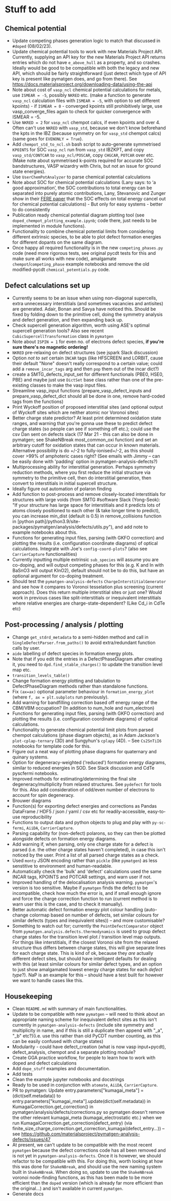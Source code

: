 # Stuff to add

## Chemical potential
- Update competing phases generation logic to match that discussed in `#doped` (08/02/23).
- Update chemical potential tools to work with new Materials Project API. Currently, supplying an API key for the new Materials Project API returns entries which do not have `e_above_hull` as a property, and so crashes. Ideally would be good to be compatible with both the legacy and new API, which should be fairly straightforward (just detect which type of API key is present like pymatgen does, and go from there). See https://docs.materialsproject.org/downloading-data/using-the-api 
- Note about cost of `vasp_ncl` chemical potential calculations for metals, use `ISMEAR = -5`, possibly `NKRED` etc. (make a function to generate `vasp_ncl` calculation files with `ISMEAR = -5`, with option to set different kpoints) - if `ISMEAR = 0` - converged kpoints still prohibitively large, use vasp_converge_files again to check for quicker convergence with ISMEAR = -5.
- Use `NKRED = 2` for `vasp_ncl` chempot calcs, if even kpoints and over 4. Often can't use `NKRED` with `vasp_std`, because we don't know beforehand the kpts in the IBZ (because symmetry on for `vasp_std` chempot calcs)(same goes for `EVENONLY = True`).
- Add `chempot_std_to_ncl.sh` bash script to auto-generate symmetrised `KPOINTS` for SOC `vasp_ncl` run from `vasp_std` IBZKPT, and copy `vasp_std/CONTCAR` to `vasp_ncl/POSCAR`, copy `CHGCAR`, `POTCAR` over etc. (Make note about symmetrised k-points required for accurate SOC bandstructures, VASP wizardry with Chris, but not an issue for ground state energies).
- Use `UserChemPotAnalyzer` to parse chemical potential calculations
- Note about SOC for chemical potential calculations (Lany says: to ‘a good approximation’, the SOC contributions to total energy can be separated into purely atomic contributions, Lany, Stevanovic and Zunger show in their [FERE paper](https://doi.org/10.1103/PhysRevB.85.115104) that the SOC effects on total energy cancel out for chemical potential calculations) - But only for easy systems - better to do consistently
- Publication ready chemical potential diagram plotting tool (see `doped_chempot_plotting_example.ipynb`; code there, just needs to be implemented in module functions).
- Functionality to combine chemical potential limits from considering different extrinsic species, to be able to plot defect formation energies for different dopants on the same diagram.
- Once happy all required functionality is in the new `competing_phases.py` code (need more rigorous tests, see original pycdt tests for this and make sure all works with new code), amalgamate `chempot`/`competing_phase` example notebooks and remove the old modified-pycdt `chemical_potentials.py` code.

## Defect calculations set up
- Currently seems to be an issue when using non-diagonal supercells, extra unnecessary interstitials (and sometimes vacancies and antisites) are generated. Adair, Bonan and Savya have noticed this. Should be fixed by folding down to the primitive cell, doing the symmetry analysis and defect generation, and then expanding back up.
- Check supercell generation algorithm, worth using ASE's optimal supercell generation tools? Also see recent `CubicSupercellTransformation` class in `pymatgen`
- Note about `ISPIN = 1` for even no. of electrons defect species, **if you're sure there's no magnetic ordering!**
- `NKRED` pre-relaxing on defect structures (see jspark Slack discussion)
- Option _not to set_ certain `INCAR` tags (like HFSCREEN and LORBIT, cause their default "None" doesn't really correspond to a certain value; could add a `remove_incar_tags` arg and then `pop` them out of the incar dict?)
- create a SMTG_defects_input_set for different functionals (PBE0, HSE0, PBE) and maybe just use `DictSet` base class rather than one of the pre-existing classes to make the vasp input files.
- Streamline vasp_input functions (prepare_vasp_defect_inputs and prepare_vasp_defect_dict should all be done in one, remove hard-coded tags from the functions)
- Print Wyckoff position of proposed interstitial sites (and optional output of Wyckoff sites which are neither atomic nor Voronoi sites)
- Better charge state predictor? At least print determined oxidation state ranges, and warning that you're gonna use these to predict defect charge states (so people can see if something off etc.); could use the csv Dan sent on defects slack (17 Mar 21 - this can also be done in pymatgen; see ShakeNBreak most_common_oxi function) and set an arbitrary cutoff for oxidation states that can occur in known materials. Alternative possibility is do +/-2 to fully-ionised+/-2, as this should cover >99% of amphoteric cases right? (See emails with Jimmy – can be easily done with 'padding' option in pymatgen-analysis-defects?)
- Multiprocessing ability for interstitial generation. Perhaps symmetry reduction methods, where you first reduce the initial structure via symmetry to the primitive cell, then do interstitial generation, then convert to interstitials in initial supercell structure.
- Ideally figure out automation of polaron finding
- Add function to post-process and remove closely-located interstitials for structures with large voids (from SMTG #software Slack (Yong-Seok): "If your structure has large space for interstitials and it predicts lots of atoms closely positioned to each other (& take longer time to predict), you can increase min_dist  (default is 0.5) in remove_collisions function in [python path]/python3.9/site-packages/pymatgen/analysis/defects/utils.py"), and add note to example notebooks about this.
- Functions for generating input files, parsing (with GKFO correction) and plotting the results (i.e. configuration coordinate diagrams) of optical calculations. Integrate with Joe's `config-coord-plots`? (also see `CarrierCapture` functionalities)
- Currently inputting multiple extrinsic `sub_species` will assume you are co-doping, and will output competing phases for this (e.g. K and In with BaSnO3 will output KInO2), default should not be to do this, but have an optional argument for co-doping treatment.
- Should test the `pymatgen-analysis-defects` `ChargeInterstitialGenerator` and see how it compares to Voronoi tesselation plus screening (current approach). Does this return multiple interstitial sites or just one? Would work in previous cases like split-interstitials or inequivalent interstitials where relative energies are charge-state-dependent? (Like Cd_i in CdTe etc) 

## Post-processing / analysis / plotting
- Change `get_stdrd_metadata` to a semi-hidden method and call in `SingleDefectParser.from_paths()` to avoid extra/redundant function calls by user.
- `aide` labelling of defect species in formation energy plots.
- Note that if you edit the entries in a DefectPhaseDiagram after creating it, you need to `dpd.find_stable_charges()` to update the transition level map etc.
- `transition_levels_table()`
- Change formation energy plotting and tabulation to DefectPhaseDiagram methods rather than standalone functions.
- Fix `(ax=ax)` optional parameter behaviour in `formation_energy_plot` (where `f, ax = plt.subplots` run previously).
- Add warning for bandfilling correction based off energy range of the CBM/VBM occupation? (In addition to num_hole and num_electron)
- Functions for generating input files, parsing (with GKFO correction) and plotting the results (i.e. configuration coordinate diagrams) of optical calculations.
- Functionality to generate chemical potential limit plots from parsed chempot calculations (phase diagram objects), as in Adam Jackson's `plot-cplap-ternary` (3D) and Sungyhun's `cplapy` (4D). – See `Cs2SnTiI6` notebooks for template code for this.
- Figure out a neat way of plotting phase diagrams for quaternary and quinary systems.
- Option for degeneracy-weighted ('reduced') formation energy diagrams, similar to reduced energies in SOD. See Slack discussion and CdTe pyscfermi notebooks.
- Improved methods for estimating/determining the final site degeneracy/multiplicity from relaxed structures. See `pydefect` for tools for this. Also add consideration of odd/even number of electrons to account for spin degeneracy.
- Brouwer diagrams
- Function(s) for exporting defect energies and corrections as Pandas DataFrame / HDF5 / json / yaml / csv etc for readily-accessible, easy-to-use reproducibility
- Functions to output data and python objects to plug and play with `py-sc-fermi`, `AiiDA`, `CarrierCapture`.
- Parsing capability for (non-defect) polarons, so they can then be plotted alongside defects on formation energy diagrams.
- Add warning if, when parsing, only one charge state for a defect is parsed (i.e. the other charge states haven't completed), in case this isn't noticed by the user. Print a list of all parsed charge states as a check.
- Used `monty` JSON encoding rather than `pickle` (like `pymatgen`) as less senstitive to environment and human-readable.
- Automatically check the 'bulk' and 'defect' calculations used the same INCAR tags, KPOINTS and POTCAR settings, and warn user if not.
- Improved handling of the delocalisation analysis warning. `pymatgen`'s version is too sensitive. Maybe if `pymatgen` finds the defect to be incompatible, check how much the error is, and if small enough ignore and force the charge correction function to run (current method is to warn user this is the case, and to check it manually).
- Better automatic defect formation energy plot colour handling (auto-change colormap based on number of defects, set similar colours for similar defects (types and inequivalent sites)) – and more customisable?
- Something to watch out for; currently the `PointDefectComparator` object from `pymatgen.analysis.defects.thermodynamics` is used to group defect charge states for the transition level plot / transition level map outputs. For things like interstitials, if the closest Voronoi site from the relaxed structure thus differs between charge states, this will give separate lines for each charge state. This is kind of ok, because they _are_ actually different defect sites, but should have intelligent defaults for dealing with this (at least similar colours for similar defect types, and an option to just show amalgamated lowest energy charge states for each _defect type_?). NaP is an example for this – should have a test built for however we want to handle cases like this.

## Housekeeping
- Clean `README.md` with summary of main functionalities.
- Update to be compatible with new `pymatgen` – will need to think about an appropriate naming scheme for inequivalent defect sites as this isn't currently in `pymatgen-analysis-defects` (include site symmetry and multiplicity in name, and if this is still a duplicate then append with "_a", "_b" etc?)(i.e. use this rather than old PyCDT number counting, as this can be easily confused with charge states)
- Modularity - could have defect_creation (what is now vasp input+pycdt), defect_analysis, chempot and a separate plotting module?
- Create GGA practice workflow, for people to learn how to work with doped and defect calculations
- Add `dope_stuff` examples and documentation.
- Add tests
- Clean the example jupyter notebooks and docstrings
- Ready to be used in conjunction with `atomate`, `AiiDA`, `CarrierCapture`.
- PR to pymatgen: Update entry.parameters["kumagai_meta"] = (dict(self.metadata)) to entry.parameters["kumagai_meta"].update(dict(self.metadata)) in KumagaiCorrection.get_correction() in pymatgen/analysis/defects/corrections.py so pymatgen doesn't remove the other relevant kumagai_meta (kumagai_electrostatic etc.) when we run KumagaiCorrection.get_correction(defect_entry) (via finite_size_charge_correction.get_correction_kumagai(defect_entry...)) – see https://github.com/materialsproject/pymatgen-analysis-defects/issues/47
- At present, we can't update to be compatible with the most recent `pymatgen` because the defect corrections code has all been removed and is not yet in `pymatgen-analysis-defects`. Once it is however, we should refactor to be compatible with this. For doing this, worth looking at how this was done for `ShakeNBreak`, and should use the new naming system built in `ShakeNBreak`. When doing so, update to use the `ShakeNBreak` voronoi node-finding functions, as this has been made to be more efficient than the `doped` version (which is already far more efficient than the original...) and isn't available in current `pymatgen`.
- Generate docs
